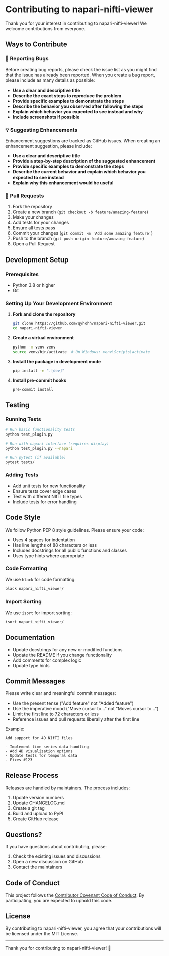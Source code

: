 # Contributing to napari-nifti-viewer

Thank you for your interest in contributing to napari-nifti-viewer! We welcome contributions from everyone.

## Ways to Contribute

### 🐛 Reporting Bugs

Before creating bug reports, please check the issue list as you might find that the issue has already been reported. When you create a bug report, please include as many details as possible:

- **Use a clear and descriptive title**
- **Describe the exact steps to reproduce the problem**
- **Provide specific examples to demonstrate the steps**
- **Describe the behavior you observed after following the steps**
- **Explain which behavior you expected to see instead and why**
- **Include screenshots if possible**

### 💡 Suggesting Enhancements

Enhancement suggestions are tracked as GitHub issues. When creating an enhancement suggestion, please include:

- **Use a clear and descriptive title**
- **Provide a step-by-step description of the suggested enhancement**
- **Provide specific examples to demonstrate the steps**
- **Describe the current behavior and explain which behavior you expected to see instead**
- **Explain why this enhancement would be useful**

### 🔧 Pull Requests

1. Fork the repository
2. Create a new branch (`git checkout -b feature/amazing-feature`)
3. Make your changes
4. Add tests for your changes
5. Ensure all tests pass
6. Commit your changes (`git commit -m 'Add some amazing feature'`)
7. Push to the branch (`git push origin feature/amazing-feature`)
8. Open a Pull Request

## Development Setup

### Prerequisites

- Python 3.8 or higher
- Git

### Setting Up Your Development Environment

1. **Fork and clone the repository**
   ```bash
   git clone https://github.com/qyhohh/napari-nifti-viewer.git
   cd napari-nifti-viewer
   ```

2. **Create a virtual environment**
   ```bash
   python -m venv venv
   source venv/bin/activate  # On Windows: venv\Scripts\activate
   ```

3. **Install the package in development mode**
   ```bash
   pip install -e ".[dev]"
   ```

4. **Install pre-commit hooks**
   ```bash
   pre-commit install
   ```

## Testing

### Running Tests

```bash
# Run basic functionality tests
python test_plugin.py

# Run with napari interface (requires display)
python test_plugin.py --napari

# Run pytest (if available)
pytest tests/
```

### Adding Tests

- Add unit tests for new functionality
- Ensure tests cover edge cases
- Test with different NIfTI file types
- Include tests for error handling

## Code Style

We follow Python PEP 8 style guidelines. Please ensure your code:

- Uses 4 spaces for indentation
- Has line lengths of 88 characters or less
- Includes docstrings for all public functions and classes
- Uses type hints where appropriate

### Code Formatting

We use `black` for code formatting:

```bash
black napari_nifti_viewer/
```

### Import Sorting

We use `isort` for import sorting:

```bash
isort napari_nifti_viewer/
```

## Documentation

- Update docstrings for any new or modified functions
- Update the README if you change functionality
- Add comments for complex logic
- Update type hints

## Commit Messages

Please write clear and meaningful commit messages:

- Use the present tense ("Add feature" not "Added feature")
- Use the imperative mood ("Move cursor to..." not "Moves cursor to...")
- Limit the first line to 72 characters or less
- Reference issues and pull requests liberally after the first line

Example:
```
Add support for 4D NIfTI files

- Implement time series data handling
- Add 4D visualization options
- Update tests for temporal data
- Fixes #123
```

## Release Process

Releases are handled by maintainers. The process includes:

1. Update version numbers
2. Update CHANGELOG.md
3. Create a git tag
4. Build and upload to PyPI
5. Create GitHub release

## Questions?

If you have questions about contributing, please:

1. Check the existing issues and discussions
2. Open a new discussion on GitHub
3. Contact the maintainers

## Code of Conduct

This project follows the [Contributor Covenant Code of Conduct](https://www.contributor-covenant.org/version/2/1/code_of_conduct/). By participating, you are expected to uphold this code.

## License

By contributing to napari-nifti-viewer, you agree that your contributions will be licensed under the MIT License.

---

Thank you for contributing to napari-nifti-viewer! 🎉 